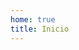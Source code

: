 ```yaml
---
home: true
title: Inicio
---
```


<!-- <script setup>
import basico from "./.vitepress/components/basico.vue";
</script>

# hola

## Mapa de prueba

esto es una prueba

```js
export default {
  name: 'MyComponent',
  // ...
}
```

<basico />

<<< @/.vitepress/components/basico.vue{2}

<style lang="sass">
</style> -->
